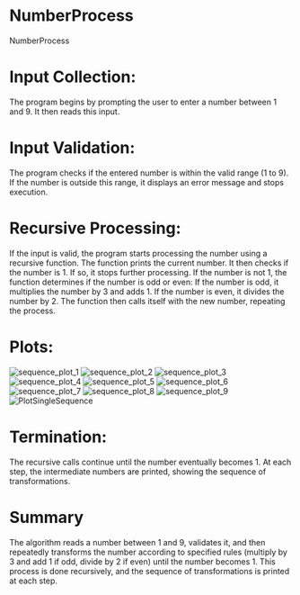 # NumberProcess
NumberProcess
# Input Collection:

The program begins by prompting the user to enter a number between 1 and 9.
It then reads this input.

# Input Validation:

The program checks if the entered number is within the valid range (1 to 9).
If the number is outside this range, it displays an error message and stops execution.

# Recursive Processing:

If the input is valid, the program starts processing the number using a recursive function.
The function prints the current number.
It then checks if the number is 1. If so, it stops further processing.
If the number is not 1, the function determines if the number is odd or even:
If the number is odd, it multiplies the number by 3 and adds 1.
If the number is even, it divides the number by 2.
The function then calls itself with the new number, repeating the process.

# Plots:
![sequence_plot_1](https://github.com/Sivatech24/NumberProcess/assets/93309902/cbb5dbac-42e9-4e9c-ac8c-eede31b6277b)
![sequence_plot_2](https://github.com/Sivatech24/NumberProcess/assets/93309902/957095ef-4f39-4427-8068-4a34022e34ac)
![sequence_plot_3](https://github.com/Sivatech24/NumberProcess/assets/93309902/e2587e42-453d-4dd2-a7cb-21b191888b94)
![sequence_plot_4](https://github.com/Sivatech24/NumberProcess/assets/93309902/5d05e894-2e64-4473-a591-2fc0c6bda012)
![sequence_plot_5](https://github.com/Sivatech24/NumberProcess/assets/93309902/ca37cc83-f7db-428d-9a28-4ab430a003f3)
![sequence_plot_6](https://github.com/Sivatech24/NumberProcess/assets/93309902/59275cb5-3cbe-4e5d-868d-21fbffd65604)
![sequence_plot_7](https://github.com/Sivatech24/NumberProcess/assets/93309902/c7ccf190-f402-4045-b161-fd45219f0125)
![sequence_plot_8](https://github.com/Sivatech24/NumberProcess/assets/93309902/87a435ed-3832-4b95-8c95-bb2d7f731bb3)
![sequence_plot_9](https://github.com/Sivatech24/NumberProcess/assets/93309902/c1faad83-8144-4898-8002-9cd5803f4b03)
![PlotSingleSequence](https://github.com/Sivatech24/NumberProcess/assets/93309902/d4237ec5-290e-4ace-9cb5-119a6a5a4257)

# Termination:

The recursive calls continue until the number eventually becomes 1.
At each step, the intermediate numbers are printed, showing the sequence of transformations.

# Summary
The algorithm reads a number between 1 and 9, validates it, and then repeatedly transforms the number according to specified rules (multiply by 3 and add 1 if odd, divide by 2 if even) until the number becomes 1. This process is done recursively, and the sequence of transformations is printed at each step.
